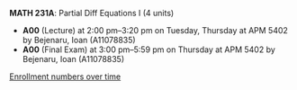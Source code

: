 **MATH 231A**: Partial Diff Equations I (4 units)

- **A00** (Lecture) at 2:00 pm–3:20 pm on Tuesday, Thursday at APM 5402 by Bejenaru, Ioan (A11078835)
- **A00** (Final Exam) at 3:00 pm–5:59 pm on Thursday at APM 5402 by Bejenaru, Ioan (A11078835)

[Enrollment numbers over time](./MATH231A.tsv)

